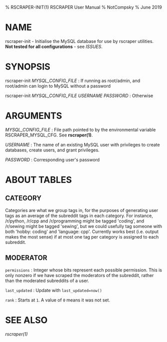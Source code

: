 % RSCRAPER-INIT(1) RSCRAPER User Manual
% NotCompsky
% June 2019

# NAME

rscraper-init - Initialise the MySQL database for use by rscraper utilities. **Not tested for all configurations** - see *ISSUES*.

# SYNOPSIS

rscraper-init *MYSQL_CONFIG_FILE*
:   If running as root/admin, and root/admin can login to MySQL without a password

rscraper-init *MYSQL_CONFIG_FILE* *USERNAME* *PASSWORD*
:   Otherwise

# ARGUMENTS

*MYSQL_CONFIG_FILE*
:   File path pointed to by the environmental variable RSCRAPER_MYSQL_CFG. See **rscraper(1)**.

*USERNAME*
:   The name of an existing MySQL user with privileges to create databases, create users, and grant privileges.

*PASSWORD*
:   Corresponding user's password

# ABOUT TABLES

## CATEGORY

Categories are what we group tags in, for the purposes of generating user tags as an average of the subreddit tags in each category.
For instance, /r/python, /r/cpp and /r/programming might be tagged 'coding', and /r/sewing might be tagged 'sewing', but we could usefully tag someone with both 'hobby: coding' and 'language: cpp'.
Currently works best (i.e. output makes the most sense) if at most one tag per category is assigned to each subreddit.

## MODERATOR

`permissions`
:   Integer whose bits represent each possible permission. This is only nonzero if we have scraped the moderators of the subreddit, rather than the moderated subreddits of a user.

`last_updated`
:    Update with `last_updated=now()`

`rank`
:   Starts at `1`. A value of `0` means it was not set.

# SEE ALSO

*rscraper(1)*

